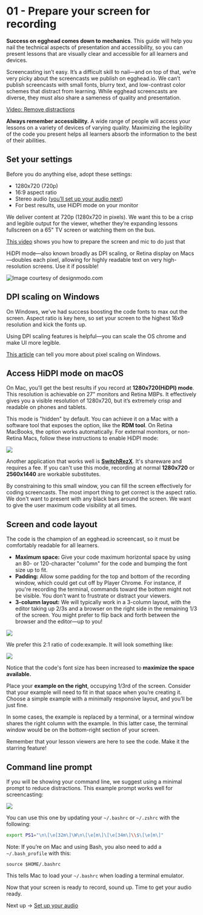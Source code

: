 # 01 - Prepare your screen for recording

**Success on egghead comes down to mechanics**. This guide will help you nail the technical aspects of presentation and accessibility, so you can present lessons that are visually clear and accessible for all learners and devices.

Screencasting isn’t easy. It’s a difficult skill to nail—and on top of that, we’re very picky about the screencasts we publish on egghead.io. We can’t publish screencasts with small fonts, blurry text, and low-contrast color schemes that distract from learning. While egghead screencasts are diverse, they must also share a sameness of quality and presentation.

[Video: Remove distractions](https://egghead.io/lessons/tools-remove-distractions?play=true)

**Always remember accessibility.** A wide range of people will access your lessons on a variety of devices of varying quality. Maximizing the legibility of the code you present helps all learners absorb the information to the best of their abilities.

## Set your settings

Before you do anything else, adopt these settings:

- 1280x720 (720p)
- 16:9 aspect ratio
- Stereo audio ([you’ll set up your audio next](https://paper.dropbox.com/doc/02-Set-up-your-audio-oyhAegdRyTG7R1IkdNajZ))
- For best results, use HiDPI mode on your monitor

We deliver content at 720p (1280x720 in pixels). We want this to be a crisp and legible output for the viewer, whether they’re expanding lessons fullscreen on a 65" TV screen or watching them on the bus.

[This video](https://egghead.io/lessons/tools-prepare-to-record-screen-resolution-and-mic-check?play=true) shows you how to prepare the screen and mic to do just that

HiDPI mode—also known broadly as DPI scaling, or Retina display on Macs—doubles each pixel, allowing for highly readable text on very high-resolution screens. Use it if possible!

![Image courtesy of designmodo.com](https://lh3.googleusercontent.com/rMZ4R1qkndexRllRnPZxX1LwwlXyQ-pEd9FzJFqOLuyg-ly7ciad5X57pRjji2GhYL9CBaEpfocx3u0OQoC_2-tj1HqixMVmu3SGk0hKtp7ZCwn351_c9M4UXLXs7ECdzfLSb-K4)

## DPI scaling on Windows

On Windows, we've had success boosting the code fonts to max out the screen. Aspect ratio is key here, so set your screen to the highest 16x9 resolution and kick the fonts up.

Using DPI scaling features is helpful—you can scale the OS chrome and make UI more legible.

[This article](http://www.eizoglobal.com/support/compatibility/dpi_scaling_settings_windows/) can tell you more about pixel scaling on Windows.

## Access HiDPI mode on macOS

On Mac, you’ll get the best results if you record at **1280x720(HiDPI) mode**. This resolution is achievable on 27" monitors and Retina MBPs. It effectively gives you a visible resolution of 1280x720, but it’s extremely crisp and readable on phones and tablets.

This mode is "hidden" by default. You can achieve it on a Mac with a software tool that exposes the option, like the **RDM tool**. On Retina MacBooks, the option works automatically. For external monitors, or non-Retina Macs, follow these instructions to enable HiDPI mode:

![](https://lh5.googleusercontent.com/IzTyjUaF9aGg3L1yGjJQ_qMtL7SzlX-r_zJaF4A6iFMipGXhtFt_jJlpn16oDEj3QdTiOIOnmW6h2WIv1jO3PQrzfIxxYbloXcnncNjTFGpCre1ieaTTgMYKiRxAGFHJRH3Lst0r)

Another application that works well is [**SwitchRezX**](http://www.madrau.com/). It's shareware and requires a fee. If you can't use this mode, recording at normal **1280x720** or **2560x1440** are workable substitutes.

By constraining to this small window, you can fill the screen effectively for coding screencasts. The most import thing to get correct is the aspect ratio. We don't want to present with any black bars around the screen. We want to give the user maximum code visibility at all times.

## Screen and code layout

The code is the champion of an egghead.io screencast, so it must be comfortably readable for all learners.

- **Maximum space:** Give your code maximum horizontal space by using an 80- or 120-character "column" for the code and bumping the font size up to fit.
- **Padding:** Allow some padding for the top and bottom of the recording window, which could get cut off by Player Chrome. For instance, if you're recording the terminal, commands toward the bottom might not be visible. You don’t want to frustrate or distract your viewers.
- **3-column layout:** We will typically work in a 3-column layout, with the editor taking up 2/3s and a browser on the right side in the remaining 1/3 of the screen. You might prefer to flip back and forth between the browser and the editor—up to you!

![](https://lh5.googleusercontent.com/yFu1UkYEzFM_zbwuf6kxZU5WuUwc_zhkaJY6uDSwk32Tega5Mj6rNukMByPiNZseZVyQgxPcRVsB07yh5R6IkiBUHnkm4mtAB9XOGJ4wt3qX0ZYcKw1kTVp0VJ-qNb9wJyctddH4)

We prefer this 2:1 ratio of code:example. It will look something like:

![](https://lh5.googleusercontent.com/uKXJLKCjIN0VsNGGKt8TmUfm_wwUrtBIJcUMYWFMWxbyN2B-zc_NvvWetSZDZ8a3oSj9fby0mwXDt26a5FNz1eC3U8ad48JaO0oiwYB8rey9DB3yJBITT0O6Y-FFSIi9cwsZk1S5)

Notice that the code's font size has been increased to **maximize the space available.**

Place your **example on the right**, occupying 1/3rd of the screen. Consider that your example will need to fit in that space when you’re creating it. Choose a simple example with a minimally responsive layout, and you’ll be just fine.

In some cases, the example is replaced by a terminal, or a terminal window shares the right column with the example. In this latter case, the terminal window would be on the bottom-right section of your screen.

Remember that your lesson viewers are here to see the code. Make it the starring feature!

## Command line prompt

If you will be showing your command line, we suggest using a minimal prompt to reduce distractions. This example prompt works well for screencasting:

![](https://lh3.googleusercontent.com/TouVkaQl8WDHTdHxr-u8PiALhO8MVjuOm1m05dtK6k8s2BPbcNDJe6pPH7Q0YXpVBUE0gH5ykLFbYq5VXGghJ---2FrdBhnRi5iGUQSA3Cdfxa2ohb-GfOXIGrTq0S1FKOVsD1wd)

You can use this one by updating your `~/.bashrc` or `~/.zshrc` with the following:

```bash
export PS1="\n\[\e[32m\]\W\n\[\e[m\]\[\e[34m\]\\$\[\e[m\]"
```

Note: If you’re on Mac and using Bash, you also need to add a `~/.bash_profile` with this:

`source $HOME/.bashrc`

This tells Mac to load your `~/.bashrc` when loading a terminal emulator.

Now that your screen is ready to record, sound up. Time to get your audio ready.

Next up → [Set up your audio](https://paper.dropbox.com/doc/02-Set-up-your-audio-oyhAegdRyTG7R1IkdNajZ)
